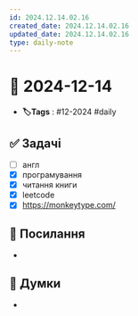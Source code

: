 ```yaml
---
id: 2024.12.14.02.16
created_date: 2024.12.14.02.16
updated_date: 2024.12.14.02.16
type: daily-note
---
```


# 📅 2024-12-14
- **🏷️Tags** : #12-2024 #daily 
## ✅ Задачі
- [ ] англ
- [x] програмування
- [x] читання книги
- [x]  leetcode
- [x] https://monkeytype.com/
## 🔗 Посилання
- 
## 🧠 Думки
- 